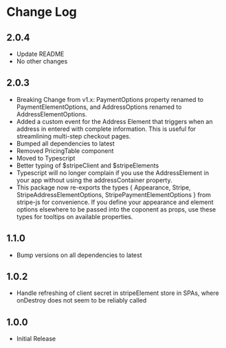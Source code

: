 # Change Log

## 2.0.4

- Update README
- No other changes

## 2.0.3

- Breaking Change from v1.x: PaymentOptions property renamed to PaymentElementOptions, and AddressOptions renamed to AddressElementOptions.
- Added a custom event for the Address Element that triggers when an address in entered with complete information.  This is useful for streamlining multi-step checkout pages.
- Bumped all dependencies to latest
- Removed PricingTable component
- Moved to Typescript
- Better typing of $stripeClient and $stripeElements
- Typescript will no longer complain if you use the AddressElement in your app without using the addressContainer property.
- This package now re-exports the types { Appearance, Stripe, StripeAddressElementOptions, StripePaymentElementOptions } from stripe-js for convenience.  If you define your appearance and element options elsewhere to be passed into the coponent as props, use these types for tooltips on available properties.

## 1.1.0

- Bump versions on all dependencies to latest

## 1.0.2

- Handle refreshing of client secret in stripeElement store in SPAs, where onDestroy does not seem to be reliably called

## 1.0.0

- Initial Release